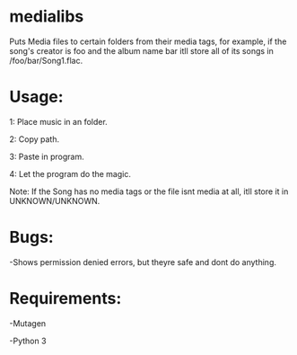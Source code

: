 # medialibs
Puts Media files to certain folders from their media tags, for example, if the song's creator is foo and the album name bar itll store all of its songs in /foo/bar/Song1.flac.


# Usage:

1: Place music in an folder.

2: Copy path.

3: Paste in program.

4: Let the program do the magic.


Note: If the Song has no media tags or the file isnt media at all, itll store it in UNKNOWN/UNKNOWN.


# Bugs:

-Shows permission denied errors, but theyre safe and dont do anything.

# Requirements:

-Mutagen

-Python 3
